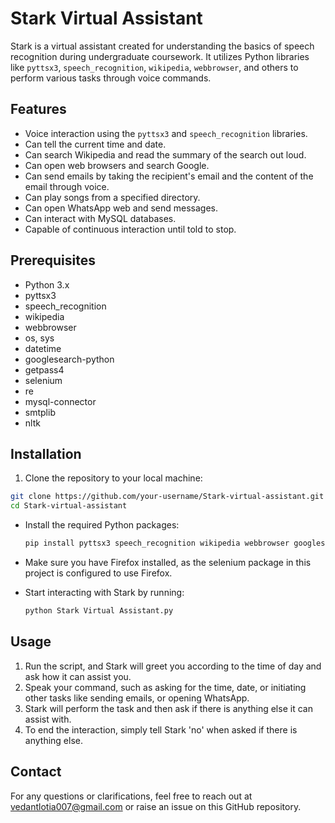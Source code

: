 # Stark Virtual Assistant

Stark is a virtual assistant created for understanding the basics of speech recognition during undergraduate coursework. It utilizes Python libraries like `pyttsx3`, `speech_recognition`, `wikipedia`, `webbrowser`, and others to perform various tasks through voice commands.

## Features
- Voice interaction using the `pyttsx3` and `speech_recognition` libraries.
- Can tell the current time and date.
- Can search Wikipedia and read the summary of the search out loud.
- Can open web browsers and search Google.
- Can send emails by taking the recipient's email and the content of the email through voice.
- Can play songs from a specified directory.
- Can open WhatsApp web and send messages.
- Can interact with MySQL databases.
- Capable of continuous interaction until told to stop.

## Prerequisites
- Python 3.x
- pyttsx3
- speech_recognition
- wikipedia
- webbrowser
- os, sys
- datetime
- googlesearch-python
- getpass4
- selenium
- re
- mysql-connector
- smtplib
- nltk

## Installation

1. Clone the repository to your local machine:
```bash
git clone https://github.com/your-username/Stark-virtual-assistant.git
cd Stark-virtual-assistant
```
- Install the required Python packages:

  ```bash
  pip install pyttsx3 speech_recognition wikipedia webbrowser googlesearch-python getpass4 selenium mysql-connector-python smtplib nltk
  ```
  
- Make sure you have Firefox installed, as the selenium package in this project is configured to use Firefox.
- Start interacting with Stark by running:

  ```bash
  python Stark Virtual Assistant.py
  ```

## Usage
1. Run the script, and Stark will greet you according to the time of day and ask how it can assist you.
2. Speak your command, such as asking for the time, date, or initiating other tasks like sending emails, or opening WhatsApp.
3. Stark will perform the task and then ask if there is anything else it can assist with.
4. To end the interaction, simply tell Stark 'no' when asked if there is anything else.

## Contact
For any questions or clarifications, feel free to reach out at vedantlotia007@gmail.com or raise an issue on this GitHub repository.
